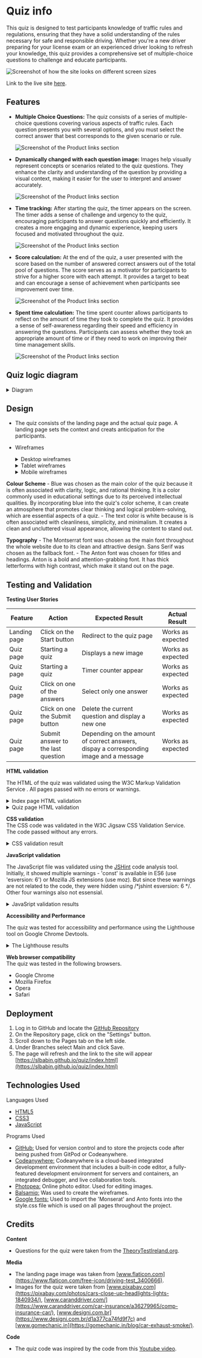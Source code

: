 # Quiz info

This quiz is designed to test participants knowledge of traffic rules and regulations, ensuring that they have a solid understanding of the rules necessary for safe and responsible driving. Whether you're a new driver preparing for your license exam or an experienced driver looking to refresh your knowledge, this quiz provides a comprehensive set of multiple-choice questions to challenge and educate participants.

![Screenshot of how the site looks on different screen sizes](assets/docs/responsive-screens.jpg)

Link to the live site [here](https://slbabin.github.io/quiz/). 


## Features


- **Multiple Choice Questions:** The quiz consists of a series of multiple-choice questions covering various aspects of traffic rules. Each question presents you with several options, and you must select the correct answer that best corresponds to the given scenario or rule.

     ![Screenshot of the Product links section](assets/docs/multi-choice-questions.jpg) 

- **Dynamically changed with each question image:** Images help visually represent concepts or scenarios related to the quiz questions. They  enhance the clarity and understanding of the question by providing a visual context, making it easier for the user to interpret and answer accurately.

    ![Screenshot of the Product links section](assets/docs/dynamic-image.jpg) 

- **Time tracking:** After starting the quiz, the timer appears on the screen. The timer adds a sense of challenge and urgency to the quiz, encouraging participants to answer questions quickly and efficiently. It creates a more engaging and dynamic experience, keeping users focused and motivated throughout the quiz. 

    ![Screenshot of the Product links section](assets/docs/timer.jpg) 


- **Score calculation:** At the end of the quiz, a user presented with the score based on the number of answered correct answers out of the total pool of questions. 
The score serves as a motivator for participants to strive for a higher score with each attempt. It provides a target to beat and can encourage a sense of achievement when participants see improvement over time. 

    ![Screenshot of the Product links section](assets/docs/score.jpg) 

- **Spent time calculation:** The time spent counter allows participants to reflect on the amount of time they took to complete the quiz. It provides a sense of self-awareness regarding their speed and efficiency in answering the questions. Participants can assess whether they took an appropriate amount of time or if they need to work on improving their time management skills.

    ![Screenshot of the Product links section](assets/docs/spent-time.jpg) 

## Quiz logic diagram    

<details>
<summary>Diagram</summary>
<img src="assets/images/diagram.png">
</details>


## Design 

- The quiz consists of the landing page and the actual quiz page. A landing page sets the context and creats anticipation for the participants. 

- Wireframes
  
    <details>
    <summary>Desktop wireframes</summary>
    <img src="assets/docs/desktop-wireframe.png">
    </details>

    <details>
    <summary>Tablet wireframes</summary>
    <img src="assets/docs/tablet-wireframe.png">
    </details>

    <details>
    <summary>Mobile wireframes</summary>    
    <img src="assets/docs/mobile-wirefreame.png">
    </details>


__Colour Scheme__
    - Blue was chosen as the main color of the quiz because it is often associated with clarity, logic, and rational thinking. It is a color commonly used in educational settings due to its perceived intellectual qualities. By incorporating blue into the quiz's color scheme, it can create an atmosphere that promotes clear thinking and logical problem-solving, which are essential aspects of a quiz. 
    - The text color is white because is is often associated with cleanliness, simplicity, and minimalism. It creates a clean and uncluttered visual appearance, allowing the content to stand out.

__Typography__
    - The Montserrat font was chosen as the main font throughout the whole website due to its clean and attractive design. Sans Serif  was chosen as the fallback font. 
    - The Anton font was chosen for titles and headings. Anton is a bold and attention-grabbing font. It has thick letterforms with high contrast, which make it stand out on the page.  

## Testing and Validation

 __Testing User Stories__

|  Feature |  Action |  Expected Result | Actual Result |
|---|---|---|---|
|  Landing page |  Click on the Start button | Redirect to the quiz page  | Works as expected  |
|  Quiz page |  Starting a quiz | Displays a new image | Works as expected  |
|  Quiz page |  Starting a quiz | Timer counter appear| Works as expected  |
|  Quiz page |  Click on one of the answers | Select only one answer  | Works as expected  |
|  Quiz page |  Click on one the Submit button | Delete the current question and display a new one | Works as expected  | 
|  Quiz page |  Submit answer to the last question | Depending on the amount of correct answers, dispay a corresponding image and a message | Works as expected  |
 
 __HTML validation__

The HTML of the quiz was validated using the W3C Markup Validation Service . All pages passed with no errors or warnings.
    <details>
    <summary>Index page HTML validation</summary>
    <img src="assets/docs/w3c-index-page-validation.jpg">
    </details>
    <details>
    <summary>Quiz page HTML validation</summary>
    <img src="assets/docs/w3c-quiz-page-validation.jpg">
    </details>

 __CSS validation__  
 The CSS code was validated in the W3C Jigsaw CSS Validation Service. The code passed without any errors. 
    <details>
    <summary>CSS validation result</summary>
    <img src="assets/docs/css-validation.jpg">
    </details>

__JavaScript validation__

The JavaScript file was validated using the [JSHint](https://en.wikipedia.org/wiki/JSHint) code analysis tool. Initially, it showed multiple warnings - 'const' is available in ES6 (use 'esversion: 6') or Mozilla JS extensions (use moz). But since these warnings are not related to the code, they were hidden using /*jshint esversion: 6 */. Other four warnings also not essensial. 
    <details>
    <summary> JavaSript validation results</summary>
    <img src="assets/docs/javascript-jshint-validation.jpg">
    </details>

__Accessibility and Performance__

The quiz was tested for accessibility and performance using the Lighthouse tool on Google Chrome Devtools. 
    <details>
    <summary> The Lighthouse results</summary>
    <img src="assets/docs/lighthouse-mobile.jpg">
    </details>

__Web browser compatibility__    
The quiz was tested in the following browsers.
- Google Chrome
- Mozilla Firefox
- Opera
- Safari

## Deployment
1. Log in to GitHub and locate the [GitHub Repository](https://github.com/)
2. On the Repository page, click on the "Settings" button.
3. Scroll down to the Pages tab on the left side.
4. Under Branches select Main and click Save.
5. The page will refresh and the link to the site will appear [https://slbabin.github.io/quiz/index.html](https://slbabin.github.io/quiz/index.html)

## Technologies Used
Languages Used
- [HTML5](https://en.wikipedia.org/wiki/HTML5)
- [CSS3](https://en.wikipedia.org/wiki/Cascading_Style_Sheets)
- [JavaScript](https://en.wikipedia.org/wiki/JavaScript)


Programs Used
 - [GitHub:](https://github.com/) Used for version control and to store the projects code after being pushed from GitPod or Codeanywhere.
  - [Codeanywhere:](https://codeanywhere.com/) Codeanywhere is a cloud-based integrated development environment that includes a built-in code editor, a fully-featured development environment for servers and containers, an integrated debugger, and live collaboration tools.
  - [Photopea:](https://www.photopea.com/) Online photo editor. Used for editing images.
  - [Balsamiq:](https://balsamiq.com/wireframes/) Was used to create the wireframes.
  - [Google fonts:](https://fonts.google.com/) Used to import the 'Monserat' and Anto fonts into the style.css file which is used on all pages throughout the project.

## Credits
__Content__
 
 - Questions for the quiz were taken from the [TheoryTestIreland.org](https://theorytestireland.org/t).

__Media__
- The landing page image was taken from [www.flaticon.com](https://www.flaticon.com/free-icon/driving-test_3400666).
- Images for the quiz were taken from [www.pixabay.com](https://pixabay.com/photos/cars-close-up-headlights-lights-1840934/), [www.caranddriver.com/](https://www.caranddriver.com/car-insurance/a36279965/comp-insurance-car/), [www.designi.com.br](https://www.designi.com.br/d1a377ca74fd9f7c) and [www.gomechanic.in](https://gomechanic.in/blog/car-exhaust-smoke/).

__Code__
- The quiz code was inspired by the code from this [Youtube video](https://www.youtube.com/watch?v=hFKVLwe_yLg&ab_channel=%D0%92%D0%B5%D0%B1%D0%9A%D0%B0%D0%B4%D0%B5%D0%BC%D0%B8-%D0%B2%D0%B5%D0%B1-%D1%80%D0%B0%D0%B7%D1%80%D0%B0%D0%B1%D0%BE%D1%82%D0%BA%D0%B0%2C%D0%BF%D1%80%D0%BE%D0%B3%D1%80%D0%B0%D0%BC%D0%BC%D0%B8%D1%80%D0%BE%D0%B2%D0%B0%D0%BD%D0%B8%D0%B5%D0%B8IT). 